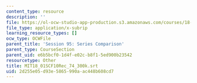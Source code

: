 ```yaml
---
content_type: resource
description: ''
file: https://ol-ocw-studio-app-production.s3.amazonaws.com/courses/18-01sc-single-variable-calculus-fall-2010/2d255e05d93e5865990aac448b608cd7_MIT18_01SCF10Rec_74_300k.vtt
file_type: application/x-subrip
learning_resource_types: []
ocw_type: OCWFile
parent_title: 'Session 95: Series Comparison'
parent_type: CourseSection
parent_uid: e6b5bcf0-1d4f-e02c-b8f1-5ed900b23542
resourcetype: Other
title: MIT18_01SCF10Rec_74_300k.srt
uid: 2d255e05-d93e-5865-990a-ac448b608cd7
---
```

